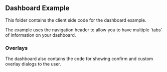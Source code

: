 ## Dashboard Example
This folder contains the client side code for the dashboard example. 

The example uses the navigation header to allow you to have multiple 'tabs' of information on your dashboard. 

### Overlays 
The dashboard also contains the code for showing confirm and custom overlay dialogs to the user. 
